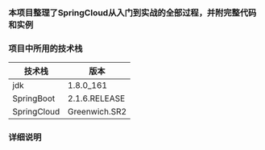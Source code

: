  ### 本项目整理了SpringCloud从入门到实战的全部过程，并附完整代码和实例
 
 ### 项目中所用的技术栈
 |  技术栈   |  版本 |
 | --- | --- |
 |  jdk |   1.8.0_161  |
 |  SpringBoot   | 2.1.6.RELEASE   |
 |  SpringCloud   | Greenwich.SR2   |
 
### 详细说明

